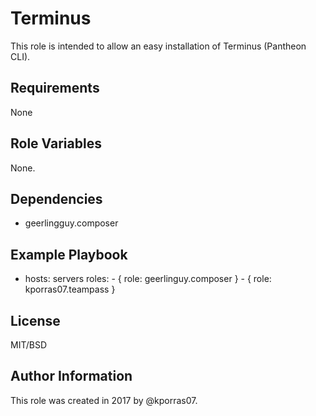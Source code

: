 Terminus
=========

This role is intended to allow an easy installation of Terminus (Pantheon CLI).

Requirements
------------

None

Role Variables
--------------

None.

Dependencies
------------

- geerlingguy.composer

Example Playbook
----------------

   - hosts: servers
      roles:
         - { role: geerlinguy.composer }
         - { role: kporras07.teampass }


License
-------

MIT/BSD

Author Information
------------------

This role was created in 2017 by @kporras07.
